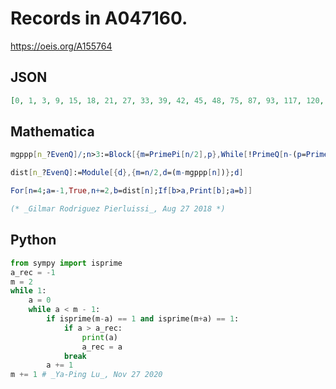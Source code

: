# Records in A047160\.
https://oeis.org/A155764
## JSON
```JSON
[0, 1, 3, 9, 15, 18, 21, 27, 33, 39, 42, 45, 48, 75, 87, 93, 117, 120, 135, 138, 168, 183, 210, 228, 300, 333, 369, 393, 453, 525, 621, 720, 810, 846, 1086, 1281, 1305, 1515, 1590, 1617, 1722, 1794, 1833, 1851, 2010, 2064, 2085, 2112, 2217, 2352, 2754, 2784]
```
## Mathematica
```Mathematica
mgppp[n_?EvenQ]/;n>3:=Block[{m=PrimePi[n/2],p},While[!PrimeQ[n-(p=Prime[m])],m--];p];
```
```Mathematica
dist[n_?EvenQ]:=Module[{d},{m=n/2,d=(m-mgppp[n])};d]
```
```Mathematica
For[n=4;a=-1,True,n+=2,b=dist[n];If[b>a,Print[b];a=b]]
```
```Mathematica
(* _Gilmar Rodriguez Pierluissi_, Aug 27 2018 *)
```
## Python
```Python
from sympy import isprime
a_rec = -1
m = 2
while 1:
    a = 0
    while a < m - 1:
        if isprime(m-a) == 1 and isprime(m+a) == 1:
            if a > a_rec:
                print(a)
                a_rec = a
            break
        a += 1
m += 1 # _Ya-Ping Lu_, Nov 27 2020
```
